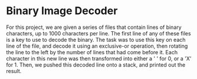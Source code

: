 # Binary Image Decoder

For this project, we are given a series of files that contain lines of binary characters, up to 1000 characters per line. The first line of any of these files is a key to use to decode the binary. The task was to use this key on each line of the file, and decode it using an exclusive-or operation, then rotating the line to the left by the number of lines that had come before it. Each character in this new line was then transformed into either a ' ' for 0, or a 'X' for 1. Then, we pushed this decoded line onto a stack, and printed out the result. 
